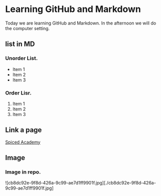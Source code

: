 # Learning GitHub and Markdown

Today we are learning GitHub and Markdown. In the afternoon we will do the computer setting.

##  list in MD

###  Unorder List.
-  Item 1
-  Item 2
-  Item 3

### Order Lisr.
1.  Item 1
2.  Item 2
3.  Item 3

##  Link a page
[Spiced Academy](https://www.spiced-academy.com/en)

## Image

### Image in repo.
![cb8dc92e-9f8d-426a-9c99-ae7d1ff9901f.jpg][./cb8dc92e-9f8d-426a-9c99-ae7d1ff9901f.jpg]

